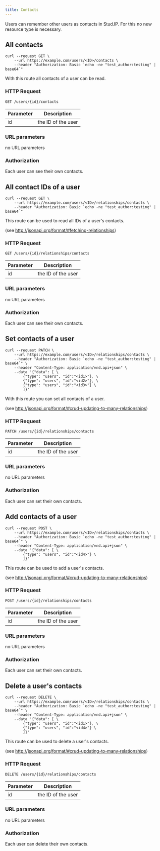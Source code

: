 ```yaml
---
title: Contacts
---
```



Users can remember other users as contacts in Stud.IP. For this
no new resource type is necessary.

## All contacts

```shell
curl --request GET \
    --url https://example.com/users/<ID>/contacts \
    --header "Authorization: Basic `echo -ne "test_author:testing" | base64`"
```

With this route all contacts of a user can be read.

### HTTP Request

`GET /users/{id}/contacts`

Parameter | Description
--------- | ------------
id | the ID of the user

### URL parameters

no URL parameters

### Authorization

Each user can see their own contacts.


## All contact IDs of a user

```shell
curl --request GET \
    --url https://example.com/users/<ID>/relationships/contacts \
    --header "Authorization: Basic `echo -ne "test_author:testing" | base64`"
```

This route can be used to read all IDs of a user's contacts.

(see http://jsonapi.org/format/#fetching-relationships)

### HTTP Request

`GET /users/{id}/relationships/contacts`

Parameter | Description
--------- | ------------
id | the ID of the user

### URL parameters

no URL parameters

### Authorization

Each user can see their own contacts.


## Set contacts of a user

```shell
curl --request PATCH \
    --url https://example.com/users/<ID>/relationships/contacts \
    --header "Authorization: Basic `echo -ne "test_author:testing" | base64`" \
    --header "Content-Type: application/vnd.api+json" \
    --data '{"data": [ \
        {"type": "users", "id":"<id1>"}, \
        {"type": "users", "id":"<id2>"}, \
        {"type": "users", "id":"<id3>"} \
        ]}'
```

With this route you can set all contacts of a user.

(see http://jsonapi.org/format/#crud-updating-to-many-relationships)


### HTTP Request

`PATCH /users/{id}/relationships/contacts`

Parameter | Description
--------- | ------------
id | the ID of the user

### URL parameters

no URL parameters

### Authorization

Each user can set their own contacts.


## Add contacts of a user

```shell
curl --request POST \
    --url https://example.com/users/<ID>/relationships/contacts \
    --header "Authorization: Basic `echo -ne "test_author:testing" | base64`" \
    --header "Content-Type: application/vnd.api+json" \
    --data '{"data": [ \
        {"type": "users", "id":"<id4>"} \
        ]}'
```

This route can be used to add a user's contacts.

(see http://jsonapi.org/format/#crud-updating-to-many-relationships)


### HTTP Request

`POST /users/{id}/relationships/contacts`

Parameter | Description
--------- | ------------
id | the ID of the user

### URL parameters

no URL parameters

### Authorization

Each user can set their own contacts.


## Delete a user's contacts

```shell
curl --request DELETE \
    --url https://example.com/users/<ID>/relationships/contacts \
    --header "Authorization: Basic `echo -ne "test_author:testing" | base64`" \
    --header "Content-Type: application/vnd.api+json" \
    --data '{"data": [ \
        {"type": "users", "id":"<id1>"}, \
        {"type": "users", "id":"<id4>"} \
        ]}'
```

This route can be used to delete a user's contacts.

(see http://jsonapi.org/format/#crud-updating-to-many-relationships)


### HTTP Request

`DELETE /users/{id}/relationships/contacts`

Parameter | Description
--------- | ------------
id | the ID of the user

### URL parameters

no URL parameters

### Authorization

Each user can delete their own contacts.
